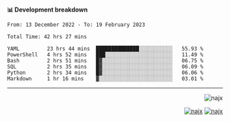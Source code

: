 <b>📊 Development breakdown</b>
<!--START_SECTION:waka-->

```text
From: 13 December 2022 - To: 19 February 2023

Total Time: 42 hrs 27 mins

YAML         23 hrs 44 mins  ██████████████░░░░░░░░░░░   55.93 %
PowerShell   4 hrs 52 mins   ███░░░░░░░░░░░░░░░░░░░░░░   11.49 %
Bash         2 hrs 51 mins   █▓░░░░░░░░░░░░░░░░░░░░░░░   06.75 %
SQL          2 hrs 35 mins   █▓░░░░░░░░░░░░░░░░░░░░░░░   06.09 %
Python       2 hrs 34 mins   █▓░░░░░░░░░░░░░░░░░░░░░░░   06.06 %
Markdown     1 hr 16 mins    ▓░░░░░░░░░░░░░░░░░░░░░░░░   03.01 %
```

<!--END_SECTION:waka-->
-----
<p align="right">
  <img src="https://komarev.com/ghpvc/?username=najx&label=GitHub%20Profile%20Views&color=yellow&style=flat" alt="najx" />
</p align="center">
<p align="right">
  <a href="https://www.linkedin.com/in/abdx"><img src="https://img.shields.io/badge/LinkedIn--_.svg?style=social&logo=linkedin" alt="najx"></a>
  <a href="https://stackoverflow.com/users/19588110/najim-abdelmoula"><img src="https://img.shields.io/badge/Stack Overflow--_.svg?style=social&logo=stackoverflow" alt="najx"></a>
</p align="center">
